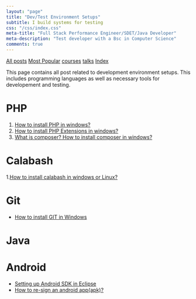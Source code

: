 ```yaml
---
layout: "page"
title: "Dev/Test Environment Setups"
subtitle: I build systems for testing
css: "/css/index.css"
meta-title: "Full Stack Performance Engineer/SDET/Java Developer"
meta-description: "Test developer with a Bsc in Computer Science"
comments: true
---
```

<div class="list-filters">
    <a href="/" class="list-filter filter-selected">All posts</a>
    <a href="/popular" class="list-filter">Most Popular</a>
    <a href="/courses" class="list-filter">courses</a>
	<a href="/talks" class="list-filter">talks</a>
    <a href="/tags" class="list-filter">Index</a>
</div>

This page contains all post related to development environment setups. This includes programming languages as well as necessary tools for developement and testing.

# PHP
1. [How to install PHP in windows?](http://shantonusarker.blogspot.com/2014/03/install-php-apache-windows.html)
2. [How to install PHP Extensions in windows?](http://shantonusarker.blogspot.com/2014/03/php-extensions.html)
3. [What is composer? How to install composer in windows?](http://shantonusarker.blogspot.com/2014/03/composer-dependency-manager-php.html)

# Calabash
 1.[How to install calabash in windows or Linux?](http://shantonusarker.blogspot.com/2013/11/install-calabash-windows-Linux.html)

# Git
- [How to install GIT in Windows](http://shantonusarker.blogspot.com/2014/04/how-to-install-git-in-windows.html)

# Java 

# Android
 - [Setting up Android SDK in Eclipse](http://shantonusarker.blogspot.com/2013/06/setting-up-android-sdk-in-eclipse.html)
 - [How to re-sign an android app(apk)?](http://shantonusarker.blogspot.com/2013/04/how-to-re-sign-android-appapk.html)
